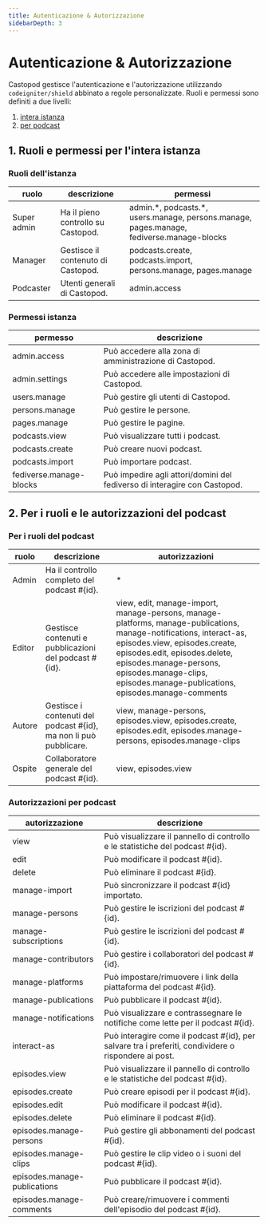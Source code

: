 ```yaml
---
title: Autenticazione & Autorizzazione
sidebarDepth: 3
---
```


# Autenticazione & Autorizzazione

Castopod gestisce l'autenticazione e l'autorizzazione utilizzando
`codeigniter/shield` abbinato a regole personalizzate. Ruoli e permessi sono
definiti a due livelli:

1. [intera istanza](#1-instance-wide-roles-and-permissions)
2. [per podcast](#2-per-podcast-roles-and-permissions)

## 1. Ruoli e permessi per l'intera istanza

### Ruoli dell'istanza

<!-- AUTH-INSTANCE-ROLES-LIST:START - Do not remove or modify this section -->

| ruolo       | descrizione                        | permessi                                                                                   |
| ----------- | ---------------------------------- | ------------------------------------------------------------------------------------------ |
| Super admin | Ha il pieno controllo su Castopod. | admin.\*, podcasts.\*, users.manage, persons.manage, pages.manage, fediverse.manage-blocks |
| Manager     | Gestisce il contenuto di Castopod. | podcasts.create, podcasts.import, persons.manage, pages.manage                             |
| Podcaster   | Utenti generali di Castopod.       | admin.access                                                                               |

<!-- AUTH-INSTANCE-ROLES-LIST:END -->

### Permessi istanza

<!-- AUTH-INSTANCE-PERMISSIONS-LIST:START - Do not remove or modify this section -->

| permesso                | descrizione                                                               |
| ----------------------- | ------------------------------------------------------------------------- |
| admin.access            | Può accedere alla zona di amministrazione di Castopod.                    |
| admin.settings          | Può accedere alle impostazioni di Castopod.                               |
| users.manage            | Può gestire gli utenti di Castopod.                                       |
| persons.manage          | Può gestire le persone.                                                   |
| pages.manage            | Può gestire le pagine.                                                    |
| podcasts.view           | Può visualizzare tutti i podcast.                                         |
| podcasts.create         | Può creare nuovi podcast.                                                 |
| podcasts.import         | Può importare podcast.                                                    |
| fediverse.manage-blocks | Può impedire agli attori/domini del fediverso di interagire con Castopod. |

<!-- AUTH-INSTANCE-PERMISSIONS-LIST:END -->

## 2. Per i ruoli e le autorizzazioni del podcast

### Per i ruoli del podcast

<!-- AUTH-PODCAST-ROLES-LIST:START - Do not remove or modify this section -->

| ruolo  | descrizione                                                       | autorizzazioni                                                                                                                                                                                                                                                                              |
| ------ | ----------------------------------------------------------------- | ------------------------------------------------------------------------------------------------------------------------------------------------------------------------------------------------------------------------------------------------------------------------------------------- |
| Admin  | Ha il controllo completo del podcast #{id}.                       | \*                                                                                                                                                                                                                                                                                          |
| Editor | Gestisce contenuti e pubblicazioni del podcast #{id}.             | view, edit, manage-import, manage-persons, manage-platforms, manage-publications, manage-notifications, interact-as, episodes.view, episodes.create, episodes.edit, episodes.delete, episodes.manage-persons, episodes.manage-clips, episodes.manage-publications, episodes.manage-comments |
| Autore | Gestisce i contenuti del podcast #{id}, ma non li può pubblicare. | view, manage-persons, episodes.view, episodes.create, episodes.edit, episodes.manage-persons, episodes.manage-clips                                                                                                                                                                         |
| Ospite | Collaboratore generale del podcast #{id}.                         | view, episodes.view                                                                                                                                                                                                                                                                         |

<!-- AUTH-PODCAST-ROLES-LIST:END -->

### Autorizzazioni per podcast

<!-- AUTH-PODCAST-PERMISSIONS-LIST:START - Do not remove or modify this section -->

| autorizzazione               | descrizione                                                                                          |
| ---------------------------- | ---------------------------------------------------------------------------------------------------- |
| view                         | Può visualizzare il pannello di controllo e le statistiche del podcast #{id}.                        |
| edit                         | Può modificare il podcast #{id}.                                                                     |
| delete                       | Può eliminare il podcast #{id}.                                                                      |
| manage-import                | Può sincronizzare il podcast #{id} importato.                                                        |
| manage-persons               | Può gestire le iscrizioni del podcast #{id}.                                                         |
| manage-subscriptions         | Può gestire le iscrizioni del podcast #{id}.                                                         |
| manage-contributors          | Può gestire i collaboratori del podcast #{id}.                                                       |
| manage-platforms             | Può impostare/rimuovere i link della piattaforma del podcast #{id}.                                  |
| manage-publications          | Può pubblicare il podcast #{id}.                                                                     |
| manage-notifications         | Può visualizzare e contrassegnare le notifiche come lette per il podcast #{id}.                      |
| interact-as                  | Può interagire come il podcast #{id}, per salvare tra i preferiti, condividere o rispondere ai post. |
| episodes.view                | Può visualizzare il pannello di controllo e le statistiche del podcast #{id}.                        |
| episodes.create              | Può creare episodi per il podcast #{id}.                                                             |
| episodes.edit                | Può modificare il podcast #{id}.                                                                     |
| episodes.delete              | Può eliminare il podcast #{id}.                                                                      |
| episodes.manage-persons      | Può gestire gli abbonamenti del podcast #{id}.                                                       |
| episodes.manage-clips        | Può gestire le clip video o i suoni del podcast #{id}.                                               |
| episodes.manage-publications | Può pubblicare il podcast #{id}.                                                                     |
| episodes.manage-comments     | Può creare/rimuovere i commenti dell'episodio del podcast #{id}.                                     |

<!-- AUTH-PODCAST-PERMISSIONS-LIST:END -->
